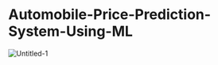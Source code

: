 # Automobile-Price-Prediction-System-Using-ML

![Untitled-1](https://user-images.githubusercontent.com/34619465/118037253-37078d80-b38b-11eb-8d76-508617f7be6a.png)
